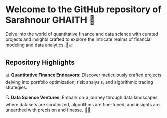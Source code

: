 # Welcome to the GitHub repository of **Sarahnour GHAITH** 🚀

Delve into the world of quantitative finance and data science with curated projects and insights crafted to explore the intricate realms of financial modeling and data analytics. 💼📈

## Repository Highlights

📊 **Quantitative Finance Endeavors**: Discover meticulously crafted projects delving into portfolio optimization, risk analysis, and algorithmic trading strategies.

🔍 **Data Science Ventures**: Embark on a journey through data landscapes, where datasets are scrutinized, algorithms are fine-tuned, and insights are unearthed with precision and finesse. 🧐✨
